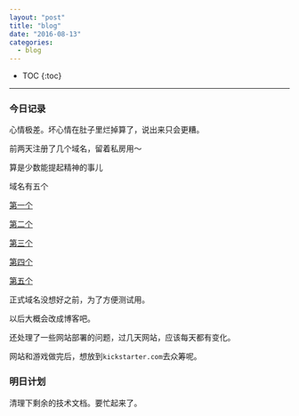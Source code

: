 ```yaml
---
layout: "post"
title: "blog"
date: "2016-08-13"
categories:
  - blog
---
```


* TOC
{:toc}

---

### 今日记录

心情极差。坏心情在肚子里烂掉算了，说出来只会更糟。

前两天注册了几个域名，留着私房用～

算是少数能提起精神的事儿

域名有五个

[第一个](janelovescherry.cf)

[第二个](janelovescherry.ga)

[第三个](janelovescherry.gq)

[第四个](janelovescherry.ml)

[第五个](janelovescherry.tk)

正式域名没想好之前，为了方便测试用。

以后大概会改成博客吧。

还处理了一些网站部署的问题，过几天网站，应该每天都有变化。

网站和游戏做完后，想放到`kickstarter.com`去众筹呢。

### 明日计划

清理下剩余的技术文档。要忙起来了。
